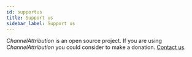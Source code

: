```yaml
---
id: supportus
title: Support us
sidebar_label: Support us
---
```


<i>ChannelAttribution</i> is an open source project. If you are using <i>ChannelAttribution</i> you could consider to make a donation. 
<a href="mailto:info@channelattribution.net"> Contact us</a>.
